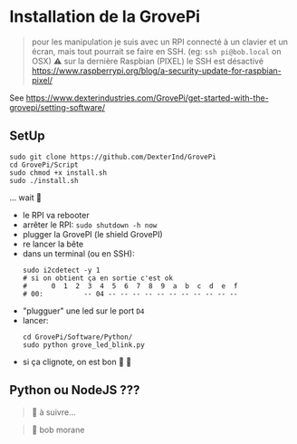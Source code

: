 # Installation de la GrovePi

> pour les manipulation je suis avec un RPI connecté à un clavier et un écran, mais tout pourrait se faire en SSH. (eg: `ssh pi@bob.local` on OSX)
> ⚠️ sur la dernière Raspbian (PIXEL) le SSH est désactivé
> https://www.raspberrypi.org/blog/a-security-update-for-raspbian-pixel/

See https://www.dexterindustries.com/GrovePi/get-started-with-the-grovepi/setting-software/

## SetUp

```shell
sudo git clone https://github.com/DexterInd/GrovePi
cd GrovePi/Script
sudo chmod +x install.sh
sudo ./install.sh
```

... wait 🤔

- le RPI va rebooter
- arrêter le RPI: `sudo shutdown -h now`
- plugger la GrovePI (le shield GrovePI)
- re lancer la bête
- dans un terminal (ou en SSH):
  ```shell
  sudo i2cdetect -y 1
  # si on obtient ça en sortie c'est ok
  #      0  1  2  3  4  5  6  7  8  9  a  b  c  d  e  f
  # 00:          -- 04 -- -- -- -- -- -- -- -- -- -- --
  ```
- "plugguer" une led sur le port `D4`
- lancer:
  ```shell
  cd GrovePi/Software/Python/
  sudo python grove_led_blink.py
  ```
- si ça clignote, on est bon 🍾 👯

## Python ou NodeJS ???

> 🚧 à suivre...



> 🎃 bob morane
